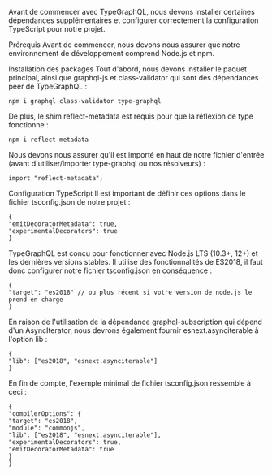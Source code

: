 Avant de commencer avec TypeGraphQL, nous devons installer certaines dépendances supplémentaires et configurer
correctement la configuration TypeScript pour notre projet.

Prérequis
Avant de commencer, nous devons nous assurer que notre environnement de développement comprend Node.js et npm.

Installation des packages
Tout d'abord, nous devons installer le paquet principal, ainsi que graphql-js et class-validator qui sont des
dépendances peer de TypeGraphQL :

```shell
npm i graphql class-validator type-graphql

```

De plus, le shim reflect-metadata est requis pour que la réflexion de type fonctionne :

```shell
npm i reflect-metadata

```

Nous devons nous assurer qu'il est importé en haut de notre fichier d'entrée (avant d'utiliser/importer type-graphql ou
nos résolveurs) :

```shell
import "reflect-metadata";

```

Configuration TypeScript
Il est important de définir ces options dans le fichier tsconfig.json de notre projet :

```shell
{
"emitDecoratorMetadata": true,
"experimentalDecorators": true
}
```

TypeGraphQL est conçu pour fonctionner avec Node.js LTS (10.3+, 12+) et les dernières versions stables. Il utilise des
fonctionnalités de ES2018, il faut donc configurer notre fichier tsconfig.json en conséquence :

```shell
{
"target": "es2018" // ou plus récent si votre version de node.js le prend en charge
}
```

En raison de l'utilisation de la dépendance graphql-subscription qui dépend d'un AsyncIterator, nous devrons également
fournir esnext.asynciterable à l'option lib :

```shell
{
"lib": ["es2018", "esnext.asynciterable"]
}
```

En fin de compte, l'exemple minimal de fichier tsconfig.json ressemble à ceci :

```shell
{
"compilerOptions": {
"target": "es2018",
"module": "commonjs",
"lib": ["es2018", "esnext.asynciterable"],
"experimentalDecorators": true,
"emitDecoratorMetadata": true
}
}
```
